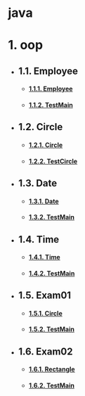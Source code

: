 # java

# 1. oop
 - ## 1.1. Employee
   - #### [1.1.1. Employee](https://github.com/hanjhoon/java/blob/main/oop/src/Employee/Employee.java)
   - #### [1.1.2. TestMain](https://github.com/hanjhoon/java/blob/main/oop/src/Employee/TestMain.java) 
 - ## 1.2. Circle
   - #### [1.2.1. Circle](https://github.com/hanjhoon/java/blob/main/oop/src/circle/Circle.java)
   - #### [1.2.2. TestCircle](https://github.com/hanjhoon/java/blob/main/oop/src/circle/TestCircle.java)
 - ## 1.3. Date
   - #### [1.3.1. Date](https://github.com/hanjhoon/java/blob/main/oop/src/date/Date.java)
   - #### [1.3.2. TestMain](https://github.com/hanjhoon/java/blob/main/oop/src/date/TestMain.java)
 
 - ## 1.4. Time
   - #### [1.4.1. Time](https://github.com/hanjhoon/java/blob/main/oop/src/time/Time.java)
   - #### [1.4.2. TestMain](https://github.com/hanjhoon/java/blob/main/oop/src/time/TestMain.java)
 
 - ## 1.5. Exam01
   - #### [1.5.1. Circle](https://github.com/hanjhoon/java/blob/main/oop/src/exam01/Circle.java)
   - #### [1.5.2. TestMain](https://github.com/hanjhoon/java/blob/main/oop/src/exam01/TsetMain.java)
 
 - ## 1.6. Exam02
   - #### [1.6.1. Rectangle](https://github.com/hanjhoon/java/blob/main/oop/src/exam02/Rectangle.java)
   - #### [1.6.2. TestMain](https://github.com/hanjhoon/java/blob/main/oop/src/exam02/TestMain.java)
 
